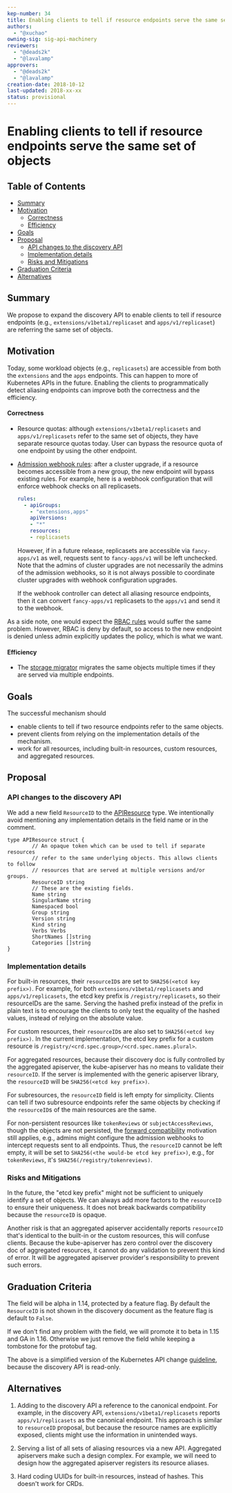 ```yaml
---
kep-number: 34
title: Enabling clients to tell if resource endpoints serve the same set of objects
authors:
  - "@xuchao"
owning-sig: sig-api-machinery
reviewers:
  - "@deads2k"
  - "@lavalamp"
approvers:
  - "@deads2k"
  - "@lavalamp"
creation-date: 2018-10-12
last-updated: 2018-xx-xx
status: provisional
---
```


# Enabling clients to tell if resource endpoints serve the same set of objects

## Table of Contents

<!-- toc -->
- [Summary](#summary)
- [Motivation](#motivation)
    - [Correctness](#correctness)
    - [Efficiency](#efficiency)
- [Goals](#goals)
- [Proposal](#proposal)
  - [API changes to the discovery API](#api-changes-to-the-discovery-api)
  - [Implementation details](#implementation-details)
  - [Risks and Mitigations](#risks-and-mitigations)
- [Graduation Criteria](#graduation-criteria)
- [Alternatives](#alternatives)
<!-- /toc -->

## Summary

We propose to expand the discovery API to enable clients to tell if resource
endpoints (e.g., `extensions/v1beta1/replicaset` and `apps/v1/replicaset`) are
referring the same set of objects.

## Motivation

Today, some workload objects (e.g., `replicasets`) are accessible from both the
`extensions` and the `apps` endpoints. This can happen to more of Kubernetes
APIs in the future. Enabling the clients to programmatically detect aliasing
endpoints can improve both the correctness and the efficiency.

#### Correctness
* Resource quotas: although `extensions/v1beta1/replicasets` and
  `apps/v1/replicasets` refer to the same set of objects, they have separate
  resource quotas today. User can bypass the resource quota of one endpoint by
  using the other endpoint.

* [Admission webhook rules][]: after a cluster upgrade, if a
  resource becomes accessible from a new group, the new endpoint will bypass
  existing rules. For example, here is a webhook configuration that will enforce
  webhook checks on all replicasets.

  ```yaml
  rules:
    - apiGroups:
      - "extensions,apps"
      apiVersions:
      - "*"
      resources:
      - replicasets
  ```

  However, if in a future release, replicasets are accessible via
  `fancy-apps/v1` as well, requests sent to `fancy-apps/v1` will be left
  unchecked. Note that the admins of cluster upgrades are not necessarily the
  admins of the admission webhooks, so it is not always possible to coordinate
  cluster upgrades with webhook configuration upgrades.

  If the webhook controller can detect all aliasing resource endpoints, then it
  can convert `fancy-apps/v1` replicasets to the `apps/v1` and send it to the
  webhook.

[Admission webhook rules]:https://github.com/kubernetes/kubernetes/blob/18778ea4a151d5f8b346332cb2822b2b0f9d1981/staging/src/k8s.io/api/admissionregistration/v1beta1/types.go#L29

  As a side note, one would expect the [RBAC rules][] would suffer the same
  problem. However, RBAC is deny by default, so access to the new endpoint is
  denied unless admin explicitly updates the policy, which is what we want.

[RBAC rules]:https://github.com/kubernetes/kubernetes/blob/18778ea4a151d5f8b346332cb2822b2b0f9d1981/staging/src/k8s.io/api/authorization/v1/types.go#L249

#### Efficiency

* The [storage migrator][] migrates the same objects multiple times if they are
served via multiple endpoints.

[storage migrator]:https://github.com/kubernetes-sigs/kube-storage-version-migrator


## Goals

The successful mechanism should
* enable clients to tell if two resource endpoints refer to the same objects.
* prevent clients from relying on the implementation details of the mechanism.
* work for all resources, including built-in resources, custom resources, and
  aggregated resources.

## Proposal

### API changes to the discovery API

We add a new field `ResourceID` to the [APIResource][] type. We intentionally avoid
mentioning any implementation details in the field name or in the comment.

[APIResource]:https://github.com/kubernetes/kubernetes/blob/f22334f14d92565ec3ff9d4ff2b995eae9af622a/staging/src/k8s.io/apimachinery/pkg/apis/meta/v1/types.go#L881-L905

```golang
type APIResource struct {
        // An opaque token which can be used to tell if separate resources
        // refer to the same underlying objects. This allows clients to follow
        // resources that are served at multiple versions and/or groups.
        ResourceID string
        // These are the existing fields.
        Name string
        SingularName string
        Namespaced bool
        Group string
        Version string
        Kind string
        Verbs Verbs
        ShortNames []string
        Categories []string
}
```

### Implementation details

For built-in resources, their `resourceID`s are set to `SHA256(<etcd key
prefix>)`. For example, for both `extensions/v1beta1/replicasets` and
`apps/v1/replicasets`, the etcd key prefix is `/registry/replicasets`, so their
resourceIDs are the same. Serving the hashed prefix instead of the prefix in
plain text is to encourage the clients to only test the equality of the hashed
values, instead of relying on the absolute value.

For custom resources, their `resourceID`s are also set to `SHA256(<etcd key
prefix>)`. In the current implementation, the etcd key prefix for a custom
resource is `/registry/<crd.spec.group>/<crd.spec.names.plural>`.

For aggregated resources, because their discovery doc is fully controlled
by the aggregated apiserver, the kube-apiserver has no means to validate their
`resourceID`. If the server is implemented with the generic apiserver library,
the `resourceID` will be `SHA256(<etcd key prefix>)`.

For subresources, the `resourceID` field is left empty for simplicity. Clients
can tell if two subresource endpoints refer the same objects by checking if the
`resourceID`s of the main resources are the same.

For non-persistent resources like `tokenReviews` or `subjectAccessReviews`,
though the objects are not persisted, the [forward compatibility][] motivation
still applies, e.g., admins might configure the admission webhooks to intercept
requests sent to all endpoints. Thus, the `resourceID` cannot be left empty, it
will be set to `SHA256(<the would-be etcd key prefix>)`, e.g., for
`tokenReviews`, it's `SHA256(/registry/tokenreviews)`. 

[forward compatibility]:#broken-forwards-compatibility

### Risks and Mitigations

In the future, the "etcd key prefix" might not be sufficient to uniquely
identify a set of objects. We can always add more factors to the `resourceID` to
ensure their uniqueness. It does not break backwards compatibility because the
`resourceID` is opaque.

Another risk is that an aggregated apiserver accidentally reports `resourceID`
that's identical to the built-in or the custom resources, this will confuse
clients. Because the kube-apiserver has zero control over the discovery doc of
aggregated resources, it cannot do any validation to prevent this kind of error.
It will be aggregated apiserver provider's responsibility to prevent such errors.

## Graduation Criteria

The field will be alpha in 1.14, protected by a feature flag. By default the
`ResourceID` is not shown in the discovery document as the feature flag
is default to `False`.

If we don't find any problem with the field, we will promote it to beta in 1.15
and GA in 1.16. Otherwise we just remove the field while keeping a tombstone
for the protobuf tag.

The above is a simplified version of the Kubernetes API change [guideline][],
because the discovery API is read-only.

[guideline]:https://github.com/kubernetes/community/blob/master/contributors/devel/api_changes.md#alpha-field-in-existing-api-version

## Alternatives
1. Adding to the discovery API a reference to the canonical endpoint. For
   example, in the discovery API, `extensions/v1beta1/replicasets` reports
   `apps/v1/replicasets` as the canonical endpoint. This approach is similar to
   `resourceID` proposal, but because the resource names are explicitly exposed,
   clients might use the information in unintended ways.

2. Serving a list of all sets of aliasing resources via a new API. Aggregated
   apiservers make such a design complex. For example, we will need to design how
   the aggregated apiserver registers its resource aliases. 

3. Hard coding UUIDs for built-in resources, instead of hashes. This doesn't
   work for CRDs.
